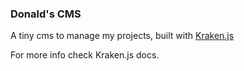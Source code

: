 ### Donald's CMS

A tiny cms to manage my projects, built with [Kraken.js](http://krakenjs.com/)

For more info check Kraken.js docs.
